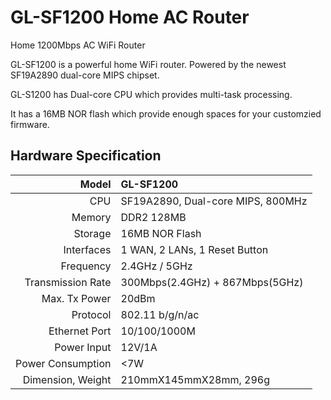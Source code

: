 # GL-SF1200 Home AC Router

Home 1200Mbps AC WiFi Router

GL-SF1200 is a powerful home WiFi router. Powered by the newest SF19A2890 dual-core MIPS chipset. 

GL-S1200 has Dual-core CPU which provides multi-task processing. 

It has a 16MB NOR flash which provide enough spaces for your customzied firmware.

## Hardware Specification

|                         Model | GL-SF1200                                             |
| ----------------------------: | :---------------------------------------------------- |
|                           CPU | SF19A2890, Dual-core MIPS, 800MHz                     |
|                        Memory | DDR2 128MB                                            |
|                       Storage | 16MB NOR Flash                                        |
|                    Interfaces | 1 WAN, 2 LANs, 1 Reset Button                         |
|                     Frequency | 2.4GHz / 5GHz                                         |
|             Transmission Rate | 300Mbps(2.4GHz) + 867Mbps(5GHz)                       |
|                 Max. Tx Power | 20dBm                                                 |
|                      Protocol | 802.11 b/g/n/ac                                       |
|                 Ethernet Port | 10/100/1000M                                          |
|                   Power Input | 12V/1A                                                |
|             Power Consumption | <7W                                                   |
|             Dimension, Weight | 210mmX145mmX28mm, 296g                                |
